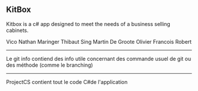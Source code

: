 ## KitBox
Kitbox is a c# app designed to meet the needs of a business selling cabinets.


Vico Nathan
Maringer Thibaut
Sing Martin
De Groote Olivier
Francois Robert

---------------------------------------------------------------------------------------
Le git info contiend des info utile concernant des commande usuel de git ou des méthode (comme le branching)

---------------------------------------------------------------------------------------

ProjectCS contient tout le code C#de l'application
